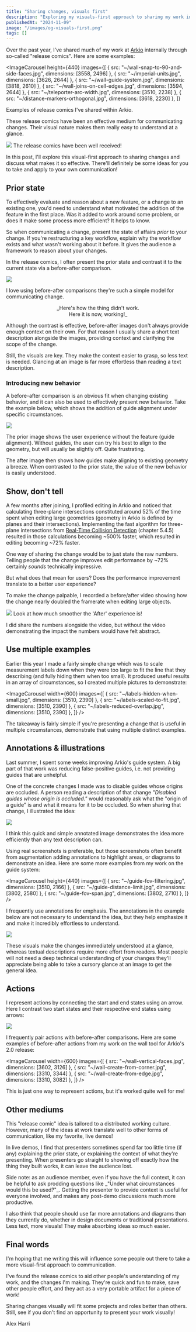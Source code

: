 ```yaml
---
title: "Sharing changes, visuals first"
description: "Exploring my visuals-first approach to sharing my work internally."
publishedAt: "2024-11-09"
image: "/images/og-visuals-first.png"
tags: []
---
```


Over the past year, I've shared much of my work at [Arkio][arkio] internally through so-called "release comics". Here are some examples:

[arkio]: https://www.arkio.is/

<ImageCarousel
  height={440}
  images={[
    { src: "~/wall-snap-to-90-and-side-faces.jpg", dimensions: [3558, 2496] },
    { src: "~/imperial-units.jpg", dimensions: [3626, 2644] },
    { src: "~/wall-guide-system.jpg", dimensions: [3818, 2610] },
    { src: "~/wall-joins-on-cell-edges.jpg", dimensions: [3594, 2644] },
    { src: "~/teleporter-arc-width.jpg", dimensions: [3510, 2238] },
    { src: "~/distance-markers-orthogonal.jpg", dimensions: [3618, 2230] },
  ]}
>
  <SmallNote label="" center>Examples of release comics I've shared within Arkio.</SmallNote>
</ImageCarousel>

These release comics have been an effective medium for communicating changes. Their visual nature makes them really easy to understand at a glance.

<Image src="~/dace-quote.png" width={500} />
<SmallNote label="" center>The release comics have been well received!</SmallNote>

In this post, I'll explore this visual-first approach to sharing changes and discuss what makes it so effective. There'll definitely be some ideas for you to take and apply to your own communication!


## Prior state

To effectively evaluate and reason about a new feature, or a change to an existing one, you'd need to understand what motivated the addition of the feature in the first place. Was it added to work around some problem, or does it make some process more efficient? It helps to know.

So when communicating a change, present the state of affairs _prior_ to your change. If you're restructuring a key workflow, explain why the workflow exists and what wasn't working about it before. It gives the audience a framework to reason about your changes. 

In the release comics, I often present the prior state <EmDash /> and contrast it to the current state <EmDash /> via a before-after comparison.

<Image src="~/guide-no-pass-through-geometry.jpg" width={700} plain />

I love using before-after comparisons <EmDash /> they're such a simple model for communicating change.

<p align="center">_Here's how the thing didn't work.<br />Here it is now, working!_</p>

Although the contrast is effective, before-after images don't always provide enough context on their own. For that reason I usually share a short text description alongside the images, providing context and clarifying the scope of the change.

Still, the visuals are key. They make the context easier to grasp, so less text is needed. Glancing at an image is far more effortless than reading a text description.

### Introducing new behavior

A before-after comparison is an obvious fit when changing existing behavior, and it can also be used to effectively present new behavior. Take the example below, which shows the addition of guide alignment under specific circumstances.

<Image src="~/two-point-guide-alignment.jpg" width={600} plain />

The prior image shows the user experience without the feature (guide alignment). Without guides, the user can try his best to align to the geometry, but will usually be slightly off. Quite frustrating.

The after image then shows how guides make aligning to existing geometry a breeze. When contrasted to the prior state, the value of the new behavior is easily understood. 

## Show, don't tell

A few months after joining, I profiled editing in Arkio and noticed that calculating three-plane intersections constituted around 52% of the time spent when editing large geometries (geometry in Arkio is defined by planes and their intersections). Implementing the fast algorithm for three-plane intersections from [Real-Time Collision Detection][real_time_collision_detection] (chapter 5.4.5) resulted in those calculations becoming ~500% faster, which resulted in editing becoming ~72% faster.

[real_time_collision_detection]: https://www.amazon.com/Real-Time-Collision-Detection-Interactive-Technology/dp/1558607323

One way of sharing the change would be to just state the raw numbers. Telling people that the change improves edit performance by ~72% certainly _sounds_ technically impressive.

But what does that mean for users? Does the performance improvement translate to a better user experience?

To make the change palpable, I recorded a before/after video showing how the change nearly doubled the framerate when editing large objects.

<Image src="~/edit-performance-comparison.mp4" width={740} plain />
<SmallNote label="" center>Look at how much smoother the 'After' experience is!</SmallNote>

I did share the numbers alongside the video, but without the video demonstrating the impact the numbers would have felt abstract.


## Use multiple examples

Earlier this year I made a fairly simple change which was to scale measurement labels down when they were too large to fit the line that they describing (and fully hiding them when too small). It produced useful results in an array of circumstances, so I created multiple pictures to demonstrate:

<ImageCarousel
  width={600}
  images={[
    { src: "~/labels-hidden-when-small.jpg", dimensions: [3510, 2390] },
    { src: "~/labels-scaled-to-fit.jpg", dimensions: [3510, 2390] },
    { src: "~/labels-reduced-overlap.jpg", dimensions: [3510, 2390] },
  ]}
/>

The takeaway is fairly simple <EmDash /> if you're presenting a change that is useful in multiple circumstances, demonstrate that using multiple distinct examples.


## Annotations & illustrations

Last summer, I spent some weeks improving Arkio's guide system. A big part of that work was reducing false-positive guides, i.e. not providing guides that are unhelpful.

One of the concrete changes I made was to disable guides whose origins are occluded. A person reading a description of that change <EmDash /> _"Disabled guides whose origin is occluded."_ <EmDash /> would reasonably ask what the "origin of a guide" is and what it means for it to be occluded. So when sharing that change, I illustrated the idea:

<Image src="~/guide-occlusion.jpg" width={640} plain />

I think this quick and simple annotated image demonstrates the idea more efficiently than any text description can.

Using real screenshots is preferable, but those screenshots often benefit from augmentation <EmDash /> adding annotations to highlight areas, or diagrams to demonstrate an idea. Here are some more examples from my work on the guide system:

<ImageCarousel
  height={440}
  images={[
    { src: "~/guide-fov-filtering.jpg", dimensions: [3510, 2166] },
    { src: "~/guide-distance-limit.jpg", dimensions: [3802, 2580] },
    { src: "~/guide-fov-span.jpg", dimensions: [3802, 2710] },
  ]}
/>

I frequently use annotations for emphasis. The annotations in the example below are not necessary to understand the idea, but they help emphasize it and make it incredibly effortless to understand.

<Image src="~/wall-snaps.jpg" width={660} plain />

These visuals make the changes immediately understood at a glance, whereas textual descriptions require more effort from readers. Most people will not need a deep technical understanding of your changes <EmDash /> they'll appreciate being able to take a cursory glance at an image to get the general idea.


## Actions

I represent actions by connecting the start and end states using an arrow. Here I contrast two start states and their respective end states using arrows:

<Image src="~/wall-side-of-corner.jpg" width={600} plain />

I frequently pair actions with before-after comparisons. Here are some examples of before-after actions from my work on the wall tool for Arkio's 2.0 release:

<ImageCarousel
  width={600}
  images={[
    { src: "~/wall-vertical-faces.jpg", dimensions: [3602, 3126] },
    { src: "~/wall-create-from-corner.jpg", dimensions: [3310, 3344] },
    { src: "~/wall-create-from-edge.jpg", dimensions: [3310, 3082] },
  ]}
/>

This is just one way to represent actions, but it's worked quite well for me!


## Other mediums

This "release comic" idea is tailored to a distributed working culture. However, many of the ideas at work translate well to other forms of communication, like my favorite, live demos!

In live demos, I find that presenters sometimes spend far too little time (if any) explaining the prior state, or explaining the context of what they're presenting. When presenters go straight to showing off exactly how the thing they built works, it can leave the audience lost.

<Note>
Side note: as an audience member, even if you have the full context, it can be helpful to ask prodding questions like _"Under what circumstances would this be used?"_. Getting the presenter to provide context is useful for everyone involved, and makes any post-demo discussions much more productive.
</Note>

I also think that people should use far more annotations and diagrams than they currently do, whether in design documents or traditional presentations. Less text, more visuals! <EmDash /> They make absorbing ideas so much easier.


## Final words

I'm hoping that me writing this will influence some people out there to take a more visual-first approach to communication.

I've found the release comics to aid other people's understanding of my work, and the changes I'm making. They're quick and fun to make, save other people effort, and they act as a very portable artifact for a piece of work!

Sharing changes visually will fit some projects and roles better than others. Still, see if you don't find an opportunity to present your work visually!

<EmDash /> Alex Harri

